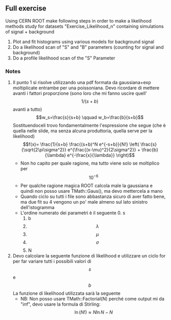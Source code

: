 ## Full exercise
Using CERN ROOT make following steps in order to make a likelihood methods study for datasets "Exercise_Likelihood_n" containing simulations of signal + background
1. Plot and fit histograms using various models for background signal  
2. Do a likelihood scan of "S" and "B" parameters (counting for signal and background)
3. Do a profile likelihood scan of the "S" Parameter

### Notes
1. Il punto 1 si risolve utilizzando una pdf formata da gaussiana+exp moltiplicate entrambe per una poissoniana. Devo ricordare di mettere avanti i fattori proporzione (sono loro che mi fanno uscire quell' $$1/(s+b)$$ avanti a tutto)
    $$w_s=\frac{s}{s+b} \qquad w_b=\frac{b}{s+b}$$
    Sostituendoceli trovo fondamentalmente l'espressione che segue (che è quella nelle slide, ma senza alcuna produttoria, quella serve per la likelihood) 
    $$f(x)= \frac{1}{s+b} \frac{(s+b)^N e^{-s+b}}{N!} \left( \frac{s}{\sqrt{2\pi\sigma^2}} e^{\frac{(x-\mu)^2}{2\sigma^2}} + \frac{b}{\lambda} e^{-\frac{x}{\lambda}} \right)$$ 
    - Non ho capito per quale ragione, ma tutto viene solo se moltiplico per $$10^{-6}$$
    - Per qualche ragione magica ROOT calcola male la gaussiana e quindi non posso usare TMath::Gaus(), ma devo mettercela a mano
    - Quando ciclo su tutti i file sono abbastanza sicuro di aver fatto bene, ma due fit su 4 vengono un po' male almeno sul lato sinistro dell'istogramma
    - L'ordine numerato dei parametri è il seguente 
        0. s
        1. b
        2. $$\lambda$$
        3. $$\mu$$
        4. $$\sigma$$
        5. N
2. Devo calcolare la seguente funzione di likelihood e utilizzare un ciclo for per far variare tutti i possibili valori di $$s$$ e $$b$$
    La funzione di likelihood utilizzata sarà la seguente
    - NB: Non posso usare TMath::Factorial(N) perché come output mi da "inf", devo usare la formula di Stirling: $$\ln (N!)\approx N\ln N -N$$